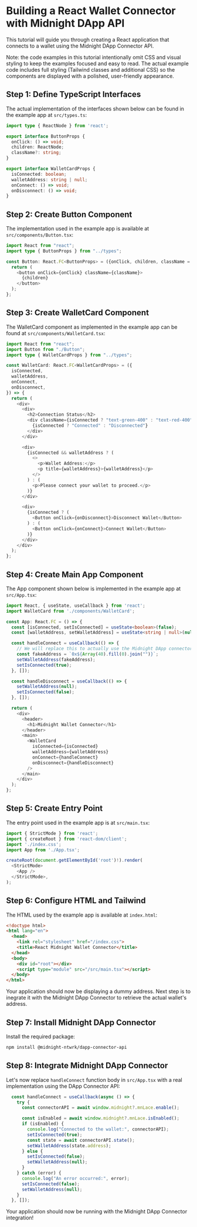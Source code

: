 # Building a React Wallet Connector with Midnight DApp API

This tutorial will guide you through creating a React application that connects to a wallet using the Midnight DApp Connector API.

Note: the code examples in this tutorial intentionally omit CSS and visual styling to keep the examples focused and easy to read. The actual example code includes full styling (Tailwind classes and additional CSS) so the components are displayed with a polished, user-friendly appearance.

## Step 1: Define TypeScript Interfaces

The actual implementation of the interfaces shown below can be found in the example app at `src/types.ts`:

```typescript
import type { ReactNode } from 'react';

export interface ButtonProps {
  onClick: () => void;
  children: ReactNode;
  className?: string;
}

export interface WalletCardProps {
  isConnected: boolean;
  walletAddress: string | null;
  onConnect: () => void;
  onDisconnect: () => void;
}
```

## Step 2: Create Button Component

The implementation used in the example app is available at `src/components/Button.tsx`:

```typescript
import React from "react";
import type { ButtonProps } from "../types";

const Button: React.FC<ButtonProps> = ({onClick, children, className = ""}) => {
  return (
    <button onClick={onClick} className={className}>
      {children}
    </button>
  );
};
```

## Step 3: Create WalletCard Component

The WalletCard component as implemented in the example app can be found at `src/components/WalletCard.tsx`:

```typescript
import React from "react";
import Button from "./Button";
import type { WalletCardProps } from "../types";

const WalletCard: React.FC<WalletCardProps> = ({
  isConnected,
  walletAddress,
  onConnect,
  onDisconnect,
}) => {
  return (
    <div>
      <div>
        <h2>Connection Status</h2>
        <div className={isConnected ? "text-green-400" : "text-red-400"}>
          {isConnected ? "Connected" : "Disconnected"}
        </div>
      </div>

      <div>
        {isConnected && walletAddress ? (
          <>
            <p>Wallet Address:</p>
            <p title={walletAddress}>{walletAddress}</p>
          </>
        ) : (
          <p>Please connect your wallet to proceed.</p>
        )}
      </div>

      <div>
        {isConnected ? (
          <Button onClick={onDisconnect}>Disconnect Wallet</Button>
        ) : (
          <Button onClick={onConnect}>Connect Wallet</Button>
        )}
      </div>
    </div>
  );
};
```

## Step 4: Create Main App Component

The App component shown below is implemented in the example app at `src/App.tsx`:

```typescript
import React, { useState, useCallback } from 'react';
import WalletCard from './components/WalletCard';

const App: React.FC = () => {
  const [isConnected, setIsConnected] = useState<boolean>(false);
  const [walletAddress, setWalletAddress] = useState<string | null>(null);

  const handleConnect = useCallback(() => {
    // We will replace this to actually use the Midnight DApp connector API.
    const fakeAddress = `0x${Array(40).fill(0).join("")}`;
    setWalletAddress(fakeAddress);
    setIsConnected(true);
  }, []);

  const handleDisconnect = useCallback(() => {
    setWalletAddress(null);
    setIsConnected(false);
  }, []);

  return (
    <div>
      <header>
        <h1>Midnight Wallet Connector</h1>
      </header>
      <main>
        <WalletCard
          isConnected={isConnected}
          walletAddress={walletAddress}
          onConnect={handleConnect}
          onDisconnect={handleDisconnect}
        />
      </main>
    </div>
  );
};
```

## Step 5: Create Entry Point

The entry point used in the example app is at `src/main.tsx`:

```typescript
import { StrictMode } from 'react';
import { createRoot } from 'react-dom/client';
import './index.css';
import App from './App.tsx';

createRoot(document.getElementById('root')!).render(
  <StrictMode>
    <App />
  </StrictMode>,
);
```

## Step 6: Configure HTML and Tailwind

The HTML used by the example app is available at `index.html`:

```html
<!doctype html>
<html lang="en">
  <head>
    <link rel="stylesheet" href="/index.css">
    <title>React Midnight Wallet Connector</title>
  </head>
  <body>
    <div id="root"></div>
    <script type="module" src="/src/main.tsx"></script>
  </body>
</html>
```

Your application should now be displaying a dummy address. Next step is to inegrate it with the Midnight DApp Connector to retrieve the actual wallet's address.

## Step 7: Install Midnight DApp Connector

Install the required package:

```bash
npm install @midnight-ntwrk/dapp-connector-api
```

## Step 8: Integrate Midnight DApp Connector

Let's now replace `handleConnect` function body in `src/App.tsx` with a real implementation using the DApp Connector API:

```typescript
  const handleConnect = useCallback(async () => {
    try {
      const connectorAPI = await window.midnight?.mnLace.enable();

      const isEnabled = await window.midnight?.mnLace.isEnabled();
      if (isEnabled) {
        console.log("Connected to the wallet:", connectorAPI);
        setIsConnected(true);
        const state = await connectorAPI.state();
        setWalletAddress(state.address);
      } else {
        setIsConnected(false);
        setWalletAddress(null);
      }
    } catch (error) {
      console.log("An error occurred:", error);
      setIsConnected(false);
      setWalletAddress(null);
    }
  }, []);
```

Your application should now be running with the Midnight DApp Connector integration!
